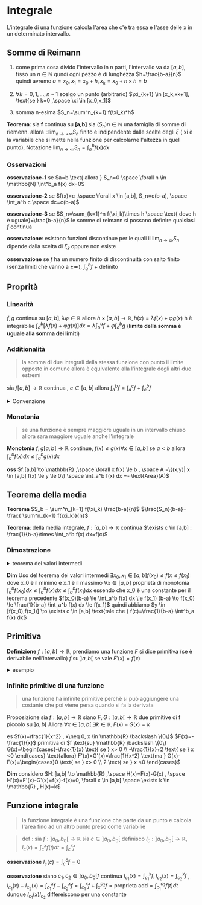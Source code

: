 # Integrale


L'integrale di una funzione calcola l'area che c'è tra essa e l'asse delle x in un determinato intervallo.


## Somme di Reimann
1. come prima cosa divido l'intervallo in n parti, l'intervallo va da $[a,b]$, fisso un $n \in \mathbb{N}$ qundi ogni pezzo è di lunghezza $h=\frac{b-a}{n}$ quindi avremo $a=x_0,x_1=x_0+h,x_k=x_0+n\times h=b$

2. $\forall k=0,1,...,n-1$ scelgo un punto (arbitrario) $\xi_{k+1} \in [x_k,xk+1], \text{se } k=0 ,\space \xi \in [x_0,x_1]$ 
3. somma n-esima $S_n=\sum^n_{k=1} f(\xi_k)*h$




**Teorema**: sia **f** continua su **[a,b]** sia $(S_n) n \in \mathbb{N}$ una famiglia di somme di riemenn. allora $\exists \displaystyle \lim_{n \rightarrow +\infty}  S_n$ finito e indipendente dalle scelte degli $\xi$ ( xi è la variabile che si mette nella funzione per calcolarne l'altezza in quel punto), Notazione $\displaystyle \lim_{n \rightarrow \infty} S_n= \int_{a}^b f(x) dx$


### Osservazioni 


**osservazione-1** se $a=b \text{ allora }  S_n=0 \space \forall n \in \mathbb{N} \int^b_a f(x) dx=0$

**osservazione-2** se $f(x)=c ,\space \forall x \in [a,b], S_n=c(b-a), \space \int_a^b c \space dc=c(b-a)$

**osservazione-3** se $S_n=\sum_{k=1}^n f(\xi_k)\times h \space \text{ dove h è uguale}=\frac{b-a}{n}$
 le somme di reimann si possono definire qualsiasi $f$ continua
 
**osservazione**: esistono funzioni discontinue per le quali il $\displaystyle \lim_{n \rightarrow \infty} S_n$ dipende dalla scelta di $\xi_k$ oppure non esiste

**osservazione** se $f$ ha un numero finito di discontinuità con salto finito (senza limiti che vanno a $\pm \infty$),  $\int_a^b f$ + definito

## Proprità

### Linearità
 $f,g$ continua su $[a,b], \lambda \varphi \in \mathbb{R}$ allora $h\times[a,b]\to \mathbb{R}, h(x)=\lambda f(x)+ \varphi g(x)$ h è integrabilie 
$\int_a^b [\lambda f(x)+\varphi g(x)] dx = \lambda \int^a_b f + \varphi \int^b_a g$  (**limite della somma è uguale alla somma dei limiti**)

### Additionalità

> la somma di due integrali della stessa funzione con punto il limite opposto in comune allora è equivalente alla l'integrale degli altri due estremi

sia $f [a,b] \to \mathbb{R}$ continua , $c \in [a,b] \text{ allora } \int_a^b f= \int_a^c f + \int^b_c f$ 


<details>
<summary>
Convenzione
</summary>

> semplicemente l'integrale delle parti dei punti invertiti è uguale all'integrale negato questo per come si calcola l'integrale

**convenzione**  $f :\mathbb{R} \to \mathbb{R}, a,b \in \mathbb{R} : a> b, \int_a^b f(x) dx = - \int^a_b f(x) dx$

Con la convenzione se $f:\mathbb{R} \to \mathbb{R}$ è continua $\forall a,b,c \in \mathbb{R}$ vale $\int^b_a f = \int^c_a f+ \int_c^b f$ anche se $a<b<c \text{ si inverte l'ultimo integrale}$

</details>

### Monotonia

> se una funzione è sempre maggiore uguale in un intervallo chiuso allora sara maggiore uguale anche l'integrale

**Monotonia** $f,g [a,b] \to \mathbb{R}$ continue, $f(x)\le g(x) \forall x \in [a,b]$ se $a<b$ allora $\int^b_a f(x) dx \le \int^b_a g(x) dx$



**oss** $f:[a,b] \to \mathbb{R} ,\space \forall x f(x) \le b , \space A =\{(x,y)| x \in [a,b] f(x) \le y \le 0\} \space \int_a^b f(x) dx =- \text{Area}(A)$ 


## Teorema della media
**Teorema** $S_b = \sum^n_{k=1} f(\xi_k) \frac{b-a}{n}$ $\frac{S_n}{b-a}= \frac{ \sum^n_{k=1} f(\xi_k)}{n}$ 

**Teorema**: della media integrale,  $f:[a,b]\to \mathbb{R}$ continua $\exists c  \in [a,b] : \frac{1}{b-a}\times \int_a^b f(x) dx=f(c)$

### Dimostrazione

<details>
<summary>
teorema dei valori intermedi 
</summary>

**teorema (valori intermedi)**: $f:[a,b] \to \mathbb{R}$ continua siano $x_0,x_1 \in [a,b] : f(x_0) < f(x_1) \text{ allora } \forall y  \in [f(x_0),f(x_1)]  \text{ allora } \exists c \in [a,b] \text{tale che } f(x) = c$

</details>


**Dim** Uso del toerema dei valori intermedi  $\exists x_0 ,x_1 \in [a,b] f(x_0) \le f(x \le f(x_1) \text{ dove x_0 è il minimo e x_1 è il massimo } \forall x \in [a,b]$ proprietà di monotonia  $\int^b_a f(x_0) dx \le \int_a^b f(x) dx \le \int_a^b f(x_1) dx$  essendo che x_0 è una  constante  per il teorema precedente $f(x_0)(b-a)  \le \int_a^b f(x) dx  \le f(x_1) (b-a) \to  f(x_0) \le \frac{1}{b-a} \int_a^b f(x)  dx \le f(x_1)$ quindi abbiamo $y \in [f(x_0),f(x_1)] \to \exists c \in [a,b] \text{tale che } f(c)=\frac{1}{b-a} \int^b_a f(x) dx$      


## Primitiva

**Definizione** $f : ]a,b[ \to \mathbb{R}$, prendiamo una funzione $F$ si dice primitiva (se è derivabile nell'intervallo) $f \text{ su } ]a,b[$ se vale $F'(x)=f(x)$

<details>
<summary>
esempio
</summary>

es : $f(x)=x, x \in \mathbb{R} F(x)=\frac{x^2}{2}$ è una primitiva $f$ su $\mathbb{R} (D \frac{x^2}{2}=x , \forall x)$  e ne posso trovare infinite aggiungendo delle costanti $G(x)=\frac{x^2}{2}+k$ è primitiva di $f \space  \forall k \in \mathbb{R}$ 
</details>


### Infinite primitive di una funzione

> una funzione ha infinite primitive perchè si può aggiungere una costante che poi viene persa quando si fa la derivata

Proposizione sia $f: ]a,b[ \to \mathbb{R}$  siano $F,G :]a,b[ \to \mathbb{R}$ due primitive di f piccolo su $]a,b[$ Allora $\forall x \in ]a,b[, \exists k \in \mathbb{R}, F(x) - G(x) =k$ 

es $f(x)=\frac{1}{x^2} , x\neq 0, x \in \mathbb{R} \backslash \{0\}$ $F(x)=-\frac{1}{x}$ primitiva di $f \text{su} \mathbb{R} \backslash \{0\} G(x)=\begin{cases}-\frac{1}{x}  \text{ se } x> 0 \\ -\frac{1}{x}+2 \text{ se } x <0 \end{cases} \text{allora} F'(x)=G'(x)=\frac{1}{x^2} \text{ma } G(x)-F(x)=\begin{cases}0  \text{ se } x> 0 \\ 2 \text{ se }  x <0 \end{cases}$ 



**Dim** considero $H: ]a,b[ \to \mathbb{R} ,\space H(x)=F(x)-G(x) , \space H'(x)=F'(x)-G'(x)=f(x)-f(x)=0,  \forall x \in ]a,b[ \space \exists k \in \mathbb{R} , H(x)=k$  


## Funzione integrale

> la funzione integrale è una funzione che parte da un punto e calcola l'area fino ad un altro punto preso come variabilie

>def : sia $f : ]a_0,b_0[ \to \mathbb{R}$ sia $c \in ]a_0,b_0[$ definisco $I_c : ]a_0,b_0[ \to \mathbb{R}, I_c(x)=\int_c^x f(t) dt = \int_c^x f$  

**osservazione** $I_c (c)= \int^c_c f = 0$

**osservazione** siano $c_1,c_2 \in ]a_0,b_0[ f$ continua $I_{c_1}(x)=\int_{c_1}^x f , I_{c_2}(x)=\int_{c_2}^x f$ , $I_{c_1}(x)- I_{c_2}(x)=\int_{c_1}^x f - \int_{c_2}^x f= \int_{c_1}^x f + \int^{c_2}_x f = \text{proprieta add}= \int_{c_1}^{c_2} f(t) dt$  dunque $I_{c_1}(x) I_{c_2}$ differeiscono per una constante